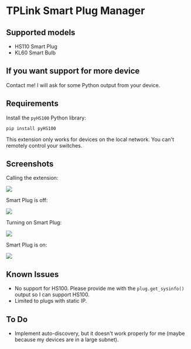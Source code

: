 # TPLink Smart Plug Manager

## Supported models

- HS110 Smart Plug
- KL60 Smart Bulb

## If you want support for more device

Contact me! I will ask for some Python output from your device.

## Requirements

Install the `pyHS100` Python library:

`pip install pyHS100`

This extension only works for devices on the local network. You can't remotely control your switches.

## Screenshots

Calling the extension:

<img aligh="center" src="https://blog.wains.be/images/ulauncher_tplink_plug.png">

Smart Plug is off:

<img aligh="center" src="https://blog.wains.be/images/ulauncher_tplink_off.png">

Turning on Smart Plug:

<img aligh="center" src="https://blog.wains.be/images/ulauncher_tplink_turned_on.png">

Smart Plug is on:

<img aligh="center" src="https://blog.wains.be/images/ulauncher_tplink_on.png">

## Known Issues

- No support for HS100. Please provide me with the `plug.get_sysinfo()` output so I can support HS100.
- Limited to plugs with static IP.

## To Do

- Implement auto-discovery, but it doesn't work properly for me (maybe because my devices are in a large subnet).